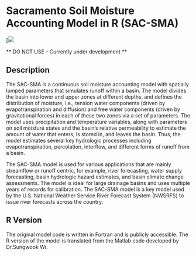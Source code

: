 

# Sacramento Soil Moisture Accounting Model in R (SAC-SMA)

[![](http://www.appsolutelydigital.com/ModelPrimer/images/image79.jpeg)

** DO NOT USE - Currently under development **

## Description

The SAC-SMA is a continuous soil moisture accounting model with spatially lumped 
parameters that simulates runoff within a basin. The model divides the basin into 
lower and upper zones at different depths, and defines the distribution of moisture, 
i.e., tension water components (driven by evapotranspiration and diffusion) and 
free water components (driven by gravitational forces) in each of these two zones 
via a set of parameters. The model uses precipitation and temperature variables, 
along with parameters on soil moisture states and the basin’s relative permeability 
to estimate the amount of water that enters, is stored in, and leaves the basin. 
Thus, the model estimates several key hydrologic processes including evapotranspiration, 
percolation, interflow, and different forms of runoff from a basin. 

The SAC-SMA model is used for various applications that are mainly streamflow or 
runoff centric, for example, river forecasting, water supply forecasting, basin 
hydrologic hazard estimates, and basin climate change assessments. The model is 
ideal for large drainage basins and uses multiple years of records for calibration. 
The SAC-SMA model is a key model used by the U.S. National Weather Service River 
Forecast System (NWSRFS) to issue river forecasts across the country. 

## R Version

The original model code is written in Fortran and is publicly accessible. The R
version of the model is translated from the Matlab code developed by Dr.Sungwook Wi.
